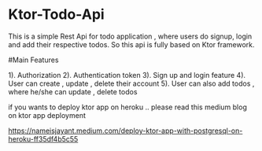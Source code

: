 # Ktor-Todo-Api

This is a simple Rest Api for todo application , where users do signup, login and add their respective todos. So this api is fully based on Ktor framework.

#Main Features

<div>
1). Authorization
2). Authentication token
3). Sign up and login feature
4). User can create , update , delete their account
5). User can also add todos , where he/she can update , delete todos
  </div>

if you wants to deploy ktor app on heroku .. please read this medium blog on ktor app deployment 

https://nameisjayant.medium.com/deploy-ktor-app-with-postgresql-on-heroku-ff35df4b5c55
